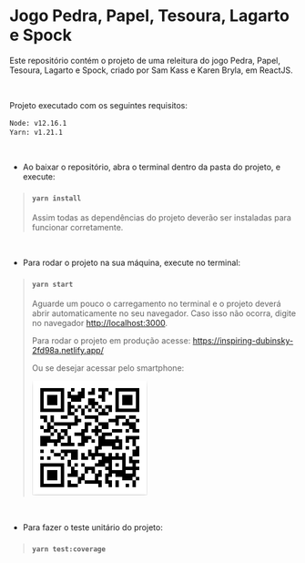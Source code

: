# Jogo Pedra, Papel, Tesoura, Lagarto e Spock

Este repositório contém o projeto de uma releitura do jogo Pedra, Papel, Tesoura, Lagarto e Spock, criado por Sam Kass e Karen Bryla, em ReactJS.

<br />

Projeto executado com os seguintes requisitos:

    Node: v12.16.1
    Yarn: v1.21.1
<br />

 - Ao baixar o repositório, abra o terminal dentro da pasta do projeto, e execute:

> #### `yarn install`
>
> Assim todas as dependências do projeto deverão ser instaladas para funcionar corretamente.

<br />

- Para rodar o projeto na sua máquina, execute no terminal:

> #### `yarn start`
>
> Aguarde um pouco o carregamento no terminal e o projeto deverá abrir automaticamente no seu navegador. Caso isso não ocorra, digite no navegador [http://localhost:3000](http://localhost:3000).
>
> Para rodar o projeto em produção acesse: https://inspiring-dubinsky-2fd98a.netlify.app/
>
> Ou se desejar acessar pelo smartphone:
>
>![Alt text](./src/assets/qr_code.png)


<br />

- Para fazer o teste unitário do projeto:

> #### `yarn test:coverage`
